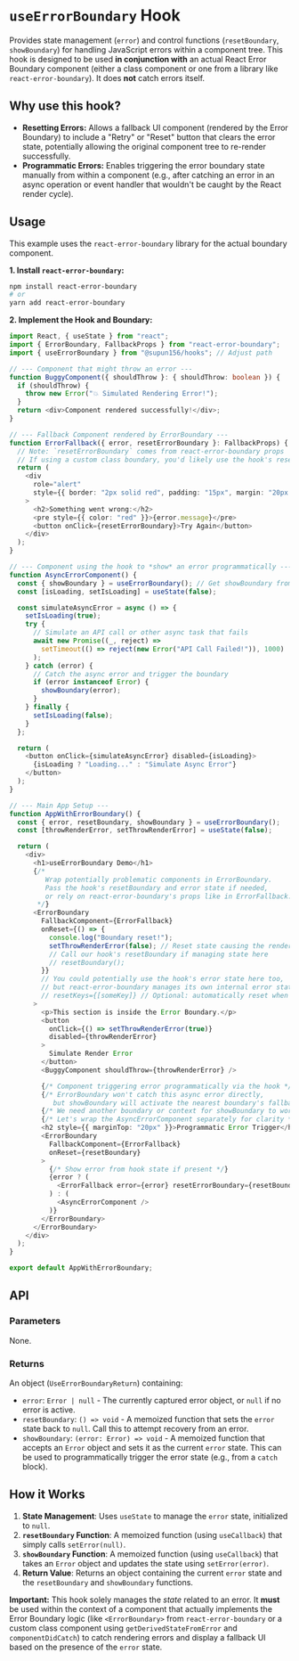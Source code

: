 # `useErrorBoundary` Hook

Provides state management (`error`) and control functions (`resetBoundary`, `showBoundary`) for handling JavaScript errors within a component tree. This hook is designed to be used **in conjunction with** an actual React Error Boundary component (either a class component or one from a library like `react-error-boundary`). It does **not** catch errors itself.

## Why use this hook?

- **Resetting Errors:** Allows a fallback UI component (rendered by the Error Boundary) to include a "Retry" or "Reset" button that clears the error state, potentially allowing the original component tree to re-render successfully.
- **Programmatic Errors:** Enables triggering the error boundary state manually from within a component (e.g., after catching an error in an async operation or event handler that wouldn't be caught by the React render cycle).

## Usage

This example uses the `react-error-boundary` library for the actual boundary component.

**1. Install `react-error-boundary`:**

```bash
npm install react-error-boundary
# or
yarn add react-error-boundary
```

**2. Implement the Hook and Boundary:**

```typescript
import React, { useState } from "react";
import { ErrorBoundary, FallbackProps } from "react-error-boundary";
import { useErrorBoundary } from "@supun156/hooks"; // Adjust path

// --- Component that might throw an error ---
function BuggyComponent({ shouldThrow }: { shouldThrow: boolean }) {
  if (shouldThrow) {
    throw new Error("💥 Simulated Rendering Error!");
  }
  return <div>Component rendered successfully!</div>;
}

// --- Fallback Component rendered by ErrorBoundary ---
function ErrorFallback({ error, resetErrorBoundary }: FallbackProps) {
  // Note: `resetErrorBoundary` comes from react-error-boundary props
  // If using a custom class boundary, you'd likely use the hook's resetBoundary here
  return (
    <div
      role="alert"
      style={{ border: "2px solid red", padding: "15px", margin: "20px 0" }}
    >
      <h2>Something went wrong:</h2>
      <pre style={{ color: "red" }}>{error.message}</pre>
      <button onClick={resetErrorBoundary}>Try Again</button>
    </div>
  );
}

// --- Component using the hook to *show* an error programmatically ---
function AsyncErrorComponent() {
  const { showBoundary } = useErrorBoundary(); // Get showBoundary from our hook
  const [isLoading, setIsLoading] = useState(false);

  const simulateAsyncError = async () => {
    setIsLoading(true);
    try {
      // Simulate an API call or other async task that fails
      await new Promise((_, reject) =>
        setTimeout(() => reject(new Error("API Call Failed!")), 1000)
      );
    } catch (error) {
      // Catch the async error and trigger the boundary
      if (error instanceof Error) {
        showBoundary(error);
      }
    } finally {
      setIsLoading(false);
    }
  };

  return (
    <button onClick={simulateAsyncError} disabled={isLoading}>
      {isLoading ? "Loading..." : "Simulate Async Error"}
    </button>
  );
}

// --- Main App Setup ---
function AppWithErrorBoundary() {
  const { error, resetBoundary, showBoundary } = useErrorBoundary();
  const [throwRenderError, setThrowRenderError] = useState(false);

  return (
    <div>
      <h1>useErrorBoundary Demo</h1>
      {/* 
         Wrap potentially problematic components in ErrorBoundary. 
         Pass the hook's resetBoundary and error state if needed,
         or rely on react-error-boundary's props like in ErrorFallback.
       */}
      <ErrorBoundary
        FallbackComponent={ErrorFallback}
        onReset={() => {
          console.log("Boundary reset!");
          setThrowRenderError(false); // Reset state causing the render error
          // Call our hook's resetBoundary if managing state here
          // resetBoundary();
        }}
        // You could potentially use the hook's error state here too,
        // but react-error-boundary manages its own internal error state.
        // resetKeys={[someKey]} // Optional: automatically reset when keys change
      >
        <p>This section is inside the Error Boundary.</p>
        <button
          onClick={() => setThrowRenderError(true)}
          disabled={throwRenderError}
        >
          Simulate Render Error
        </button>
        <BuggyComponent shouldThrow={throwRenderError} />

        {/* Component triggering error programmatically via the hook */}
        {/* ErrorBoundary won't catch this async error directly, 
           but showBoundary will activate the nearest boundary's fallback */}
        {/* We need another boundary or context for showBoundary to work */}
        {/* Let's wrap the AsyncErrorComponent separately for clarity */}
        <h2 style={{ marginTop: "20px" }}>Programmatic Error Trigger</h2>
        <ErrorBoundary
          FallbackComponent={ErrorFallback}
          onReset={resetBoundary}
        >
          {/* Show error from hook state if present */}
          {error ? (
            <ErrorFallback error={error} resetErrorBoundary={resetBoundary} />
          ) : (
            <AsyncErrorComponent />
          )}
        </ErrorBoundary>
      </ErrorBoundary>
    </div>
  );
}

export default AppWithErrorBoundary;
```

## API

### Parameters

None.

### Returns

An object (`UseErrorBoundaryReturn`) containing:

- `error`: `Error | null` - The currently captured error object, or `null` if no error is active.
- `resetBoundary`: `() => void` - A memoized function that sets the `error` state back to `null`. Call this to attempt recovery from an error.
- `showBoundary`: `(error: Error) => void` - A memoized function that accepts an `Error` object and sets it as the current `error` state. This can be used to programmatically trigger the error state (e.g., from a `catch` block).

## How it Works

1.  **State Management**: Uses `useState` to manage the `error` state, initialized to `null`.
2.  **`resetBoundary` Function**: A memoized function (using `useCallback`) that simply calls `setError(null)`.
3.  **`showBoundary` Function**: A memoized function (using `useCallback`) that takes an `Error` object and updates the state using `setError(error)`.
4.  **Return Value**: Returns an object containing the current `error` state and the `resetBoundary` and `showBoundary` functions.

**Important:** This hook solely manages the _state_ related to an error. It **must** be used within the context of a component that actually implements the Error Boundary logic (like `<ErrorBoundary>` from `react-error-boundary` or a custom class component using `getDerivedStateFromError` and `componentDidCatch`) to catch rendering errors and display a fallback UI based on the presence of the `error` state.
